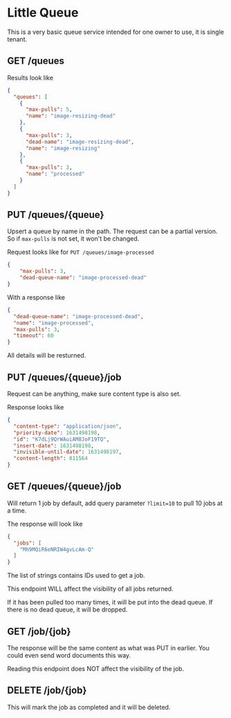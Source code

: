 # Little Queue

This is a very basic queue service intended for one owner to use, it is single tenant.

## GET /queues

Results look like
```json
{
  "queues": [
    {
      "max-pulls": 5,
      "name": "image-resizing-dead"
    },
    {
      "max-pulls": 3,
      "dead-name": "image-resizing-dead",
      "name": "image-resizing"
    },
    {
      "max-pulls": 3,
      "name": "processed"
    }
  ]
}
```

## PUT /queues/{queue}

Upsert a queue by name in the path. The request can be a partial version.
So if `max-pulls` is not set, it won't be changed.

Request looks like for `PUT /queues/image-processed`
```json
{
	"max-pulls": 3,
	"dead-queue-name": "image-processed-dead"
}
```

With a response like

```json
{
  "dead-queue-name": "image-processed-dead",
  "name": "image-processed",
  "max-pulls": 3,
  "timeout": 60
}
```

All details will be resturned.

## PUT /queues/{queue}/job

Request can be anything, make sure content type is also set.

Response looks like
```json
{
  "content-type": "application/json",
  "priority-date": 1631498198,
  "id": "K7dLj9QrWAuiAM8JoF19TQ",
  "insert-date": 1631498198,
  "invisible-until-date": 1631498197,
  "content-length": 811564
}
```

## GET /queues/{queue}/job

Will return 1 job by default, add query parameter `?limit=10` to pull
10 jobs at a time.

The response will look like
```json
{
  "jobs": [
    "Mh9MQiR6eNRIW4gvLcAm-Q"
  ]
}
```

The list of strings contains IDs used to get a job.

This endpoint WILL affect the visibility of all jobs returned.

If it has been pulled too many times, it will be put into the dead
queue. If there is no dead queue, it will be dropped.

## GET /job/{job}

The response will be the same content as what was PUT in earlier.
You could even send word documents this way.

Reading this endpoint does NOT affect the visibility of the job.

## DELETE /job/{job}

This will mark the job as completed and it will be deleted.
